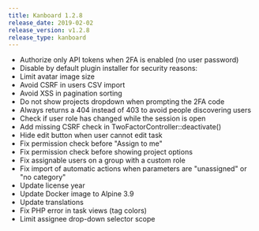 ```yaml
---
title: Kanboard 1.2.8
release_date: 2019-02-02
release_version: v1.2.8
release_type: kanboard
---
```


* Authorize only API tokens when 2FA is enabled (no user password)
* Disable by default plugin installer for security reasons:
* Limit avatar image size
* Avoid CSRF in users CSV import
* Avoid XSS in pagination sorting
* Do not show projects dropdown when prompting the 2FA code
* Always returns a 404 instead of 403 to avoid people discovering users
* Check if user role has changed while the session is open
* Add missing CSRF check in TwoFactorController::deactivate()
* Hide edit button when user cannot edit task
* Fix permission check before "Assign to me"
* Fix permission check before showing project options
* Fix assignable users on a group with a custom role
* Fix import of automatic actions when parameters are "unassigned" or "no category"
* Update license year
* Update Docker image to Alpine 3.9
* Update translations
* Fix PHP error in task views (tag colors)
* Limit assignee drop-down selector scope